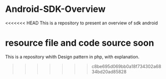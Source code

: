 # Android-SDK-Overview

<<<<<<< HEAD
This is a repository to present an overview of sdk android

resource file and code source soon
=======
This is a repository whith Design pattern in php,
with explanation.
>>>>>>> c8be695d069bb0a18f734302a6834bd20ad85828
